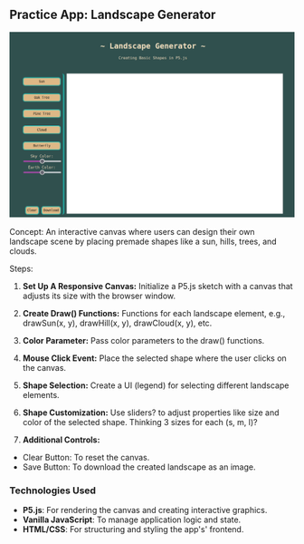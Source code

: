 ## Practice App: Landscape Generator

![gif of the app](./public/Recording%202024-01-16%20at%2018.16.56.gif)

Concept: An interactive canvas where users can design their own landscape scene by placing premade shapes like a sun, hills, trees, and clouds.


Steps:

1. **Set Up A Responsive Canvas:** Initialize a P5.js sketch with a canvas that adjusts its size with the browser window.

2. **Create Draw() Functions:** Functions for each landscape element, e.g., drawSun(x, y), drawHill(x, y), drawCloud(x, y), etc.

3. **Color Parameter:** Pass color parameters to the draw() functions.

4. **Mouse Click Event:** Place the selected shape where the user clicks on the canvas.

5. **Shape Selection:** Create a UI (legend) for selecting different landscape elements.

6. **Shape Customization:** Use sliders? to adjust properties like size and color of the selected shape.  Thinking 3 sizes for each (s, m, l)?

7. **Additional Controls:**
* Clear Button: To reset the canvas.
* Save Button: To download the created landscape as an image.

### Technologies Used

- **P5.js**: For rendering the canvas and creating interactive graphics.
- **Vanilla JavaScript**: To manage application logic and state.
- **HTML/CSS**: For structuring and styling the app's' frontend.

